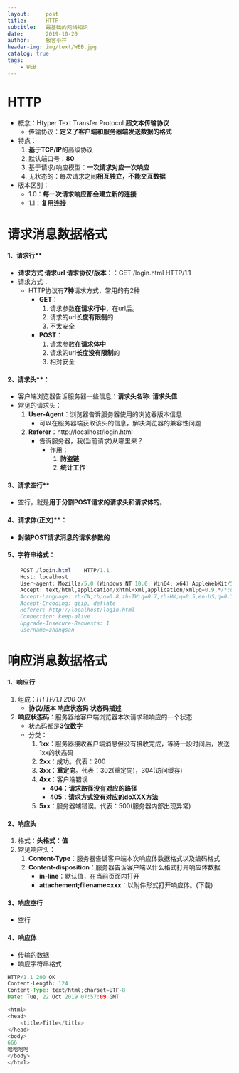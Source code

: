 ```yaml
---
layout:     post                   
title:      HTTP
subtitle:   最基础的网络知识              
date:       2019-10-20               
author:     极客小祥                      
header-img: img/text/WEB.jpg   
catalog: true              
tags:                                
    - WEB
---
```


# HTTP
* 概念：Htyper Text Transfer Protocol **超文本传输协议**
    * 传输协议：**定义了客户端和服务器端发送数据的格式**
* 特点：
    1. **基于TCP/IP**的高级协议
    2. 默认端口号：**80**
    3. 基于请求/响应模型：**一次请求对应一次响应**
    4. 无状态的：每次请求之间**相互独立，不能交互数据**
* 版本区别：
    * 1.0：**每一次请求响应都会建立新的连接**
    * 1.1：**复用连接**

# 请求消息数据格式

#### 1、请求行**
* **请求方式 请求url 请求协议/版本**：：GET /login.html	HTTP/1.1
* 请求方式：
    * HTTP协议有**7种**请求方式，常用的有2种
        * **GET**：
            1. 请求参数**在请求行中**，在url后。
            2. 请求的url**长度有限制**的
            3. 不太安全
        * **POST**：
            1. 请求参数**在请求体中**
            2. 请求的url**长度没有限制**的
            3. 相对安全
#### 2、请求头**：
* 客户端浏览器告诉服务器一些信息：**请求头名称: 请求头值**
* 常见的请求头：
    1. **User-Agent**：浏览器告诉服务器使用的浏览器版本信息
        * 可以在服务器端获取该头的信息，解决浏览器的兼容性问题
    2. **Referer**：http://localhost/login.html
        * 告诉服务器，我(当前请求)从哪里来？
            * 作用：
                1. **防盗链**
                2. **统计工作**

#### 3、请求空行**
* 空行，就是**用于分割POST请求的请求头和请求体的**。

#### 4、请求体(正文)**：
* **封装POST请求消息的请求参数的**

#### 5、字符串格式：

```java
    POST /login.html	HTTP/1.1
    Host: localhost
    User-agent: Mozilla/5.0 (Windows NT 10.0; Win64; x64) AppleWebKit/537.36 (KHTML, like Gecko) Chrome/77.0.3865.90 Safari/537.36
    Accept: text/html,application/xhtml+xml,application/xml;q=0.9,*/*;q=0.8
    Accept-Language: zh-CN,zh;q=0.8,zh-TW;q=0.7,zh-HK;q=0.5,en-US;q=0.3,en;q=0.2
    Accept-Encoding: gzip, deflate
    Referer: http://localhost/login.html
    Connection: keep-alive
    Upgrade-Insecure-Requests: 1
    username=zhangsan	
```

# 响应消息数据格式

#### 1、响应行
1. 组成：*HTTP/1.1 200 OK*
    * **协议/版本 响应状态码 状态码描述**
2. **响应状态码**：服务器给客户端浏览器本次请求和响应的一个状态
    * 状态码都是**3位数字**
    * 分类：
        1. **1xx**：服务器接收客户端消息但没有接收完成，等待一段时间后，发送1xx的状态码
        2. **2xx**：成功。代表：200
        3. **3xx**：**重定向**。代表：302\(重定向\)，304\(访问缓存\)
        4. **4xx**：客户端错误
            * **404：请求路径没有对应的路径**
            * **405：请求方式没有对应的doXXX方法**
        5. **5xx**：服务器端错误。代表：500\(服务器内部出现异常\)

#### 2、响应头
1. 格式：**头格式：值**
2. 常见响应头：
    1. **Content-Type**：服务器告诉客户端本次响应体数据格式以及编码格式
    2. **Content-disposition**：服务器告诉客户端以什么格式打开响应体数据
        * **in-line**：默认值，在当前页面内打开
        * **attachement;filename=xxx**：以附件形式打开响应体。\(下载\)

#### 3、响应空行
* 空行
#### 4、响应体
* 传输的数据
* 响应字符串格式

```java
HTTP/1.1 200 OK
Content-Length: 124
Content-Type: text/html;charset=UTF-8
Date: Tue, 22 Oct 2019 07:57:09 GMT

<html>
<head>
    <title>Title</title>
</head>
<body>
666
哈哈哈哈
</body>
</html>
```
